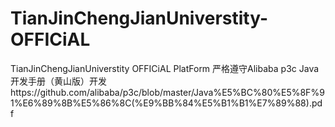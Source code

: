 # TianJinChengJianUniverstity-OFFICiAL
TianJinChengJianUniverstity OFFICiAL PlatForm
严格遵守Alibaba p3c Java 开发手册（黄山版）开发https://github.com/alibaba/p3c/blob/master/Java%E5%BC%80%E5%8F%91%E6%89%8B%E5%86%8C(%E9%BB%84%E5%B1%B1%E7%89%88).pdf

